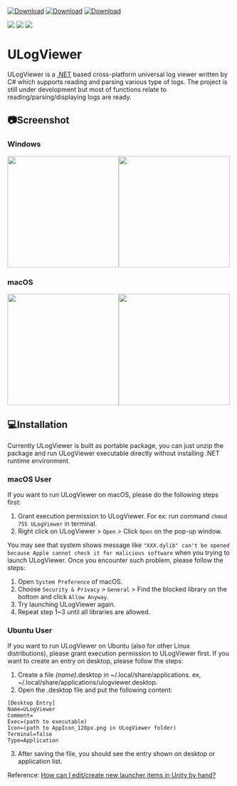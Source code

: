 [![Download](https://img.shields.io/github/v/release/carina-studio/ULogViewer?include_prereleases&style=for-the-badge&color=blue&logo=Windows&label=Windows)](https://github.com/carina-studio/ULogViewer/releases/download/0.15.0.807/ULogViewer-0.15.0.807-win-x64.zip)
[![Download](https://img.shields.io/github/v/release/carina-studio/ULogViewer?include_prereleases&style=for-the-badge&color=blueviolet&logo=Apple&label=macOS)](https://github.com/carina-studio/ULogViewer/releases/download/0.15.0.807/ULogViewer-0.15.0.807-osx-x64.zip)
[![Download](https://img.shields.io/github/v/release/carina-studio/ULogViewer?include_prereleases&style=for-the-badge&color=orange&logo=Linux&logoColor=ffffff&label=Linux)](https://github.com/carina-studio/ULogViewer/releases/download/0.15.0.807/ULogViewer-0.15.0.807-linux-x64.zip)

[![](https://img.shields.io/github/release-date-pre/carina-studio/ULogViewer?style=flat-square)](https://github.com/carina-studio/ULogViewer/releases/tag/0.15.0.807)
[![](https://img.shields.io/github/last-commit/carina-studio/ULogViewer?style=flat-square)](https://github.com/carina-studio/ULogViewer/commits/master)
[![](https://img.shields.io/github/license/carina-studio/ULogViewer?style=flat-square)](https://github.com/carina-studio/ULogViewer/blob/master/LICENSE)

# ULogViewer
ULogViewer is a [.NET](https://dotnet.microsoft.com/) based cross-platform universal log viewer written by C# which supports reading and parsing various type of logs.
The project is still under development but most of functions relate to reading/parsing/displaying logs are ready.

## 📷Screenshot
### Windows
<img src="https://carina-studio.github.io/ULogViewer/Screenshots/Screenshot_Windows_Dark_Thumb.png" width="250"/><img src="https://carina-studio.github.io/ULogViewer/Screenshots/Screenshot_Windows_Light_Thumb.png" width="250"/>

### macOS
<img src="https://carina-studio.github.io/ULogViewer/Screenshots/Screenshot_OSX_Dark_Thumb.png" width="250"/><img src="https://carina-studio.github.io/ULogViewer/Screenshots/Screenshot_OSX_Light_Thumb.png" width="250"/>

## 💻Installation
Currently ULogViewer is built as portable package, you can just unzip the package and run ULogViewer executable directly without installing .NET runtime environment.

### macOS User
If you want to run ULogViewer on macOS, please do the following steps first:
1. Grant execution permission to ULogViewer. For ex: run command ```chmod 755 ULogViewer``` in terminal.
2. Right click on ULogViewer > ```Open``` > Click ```Open``` on the pop-up window.

You may see that system shows message like ```"XXX.dylib" can't be opened because Apple cannot check it for malicious software``` when you trying to launch ULogViewer. Once you encounter such problem, please follow the steps:
1. Open ```System Preference``` of macOS.
2. Choose ```Security & Privacy``` > ```General``` > Find the blocked library on the bottom and click ```Allow Anyway```.
3. Try launching ULogViewer again.
4. Repeat step 1~3 until all libraries are allowed. 

### Ubuntu User
If you want to run ULogViewer on Ubuntu (also for other Linux distributions), please grant execution permission to ULogViewer first. If you want to create an entry on desktop, please follow the steps:
1. Create a file *(name)*.desktop in ~/.local/share/applications. ex, ~/.local/share/applications/ulogviewer.desktop.
2. Open the .desktop file and put the following content:

```
[Desktop Entry]  
Name=ULogViewer  
Comment=  
Exec=(path to executable)
Icon=(path to AppIcon_128px.png in ULogViewer folder)
Terminal=false  
Type=Application
```

3. After saving the file, you should see the entry shown on desktop or application list.

Reference: [How can I edit/create new launcher items in Unity by hand?
](https://askubuntu.com/questions/13758/how-can-i-edit-create-new-launcher-items-in-unity-by-hand)

